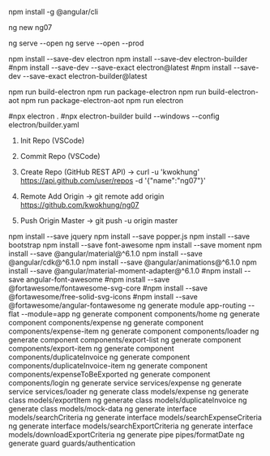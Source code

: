 npm install -g @angular/cli

ng new ng07

ng serve --open
ng serve --open --prod

npm install --save-dev electron
npm install --save-dev electron-builder
#npm install --save-dev --save-exact electron@latest
#npm install --save-dev --save-exact electron-builder@latest

npm run build-electron
npm run package-electron
npm run build-electron-aot
npm run package-electron-aot
npm run electron

#npx electron .
#npx electron-builder build --windows --config electron/builder.yaml

1. Init Repo (VSCode)

2. Commit Repo (VSCode)

3. Create Repo (GitHub REST API)
-> curl -u 'kwokhung' https://api.github.com/user/repos -d '{"name":"ng07"}'

4. Remote Add Origin
-> git remote add origin https://github.com/kwokhung/ng07

5. Push Origin Master
-> git push -u origin master

npm install --save jquery
npm install --save popper.js
npm install --save bootstrap
npm install --save font-awesome
npm install --save moment
npm install --save @angular/material@^6.1.0
npm install --save @angular/cdk@^6.1.0
npm install --save @angular/animations@^6.1.0
npm install --save @angular/material-moment-adapter@^6.1.0
#npm install --save angular-font-awesome
#npm install --save @fortawesome/fontawesome-svg-core
#npm install --save @fortawesome/free-solid-svg-icons
#npm install --save @fortawesome/angular-fontawesome
ng generate module app-routing --flat --module=app
ng generate component components/home
ng generate component components/expense
ng generate component components/expense-item
ng generate component components/loader
ng generate component components/export-list
ng generate component components/export-item
ng generate component components/duplicateInvoice
ng generate component components/duplicateInvoice-item
ng generate component components/expenseToBeExported
ng generate component components/login
ng generate service services/expense
ng generate service services/loader
ng generate class models/expense
ng generate class models/exportItem
ng generate class models/duplicateInvoice
ng generate class models/mock-data
ng generate interface models/searchCriteria
ng generate interface models/searchExpenseCriteria
ng generate interface models/searchExportCriteria
ng generate interface models/downloadExportCriteria
ng generate pipe pipes/formatDate
ng generate guard guards/authentication